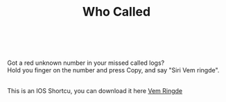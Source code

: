 
<h1 align="center">
<br>

Who Called

</h1><br>
<br><br>

Got a red unknown number in your missed called logs? <br>
Hold you finger on the number and press Copy, and say "Siri Vem ringde". <br><br>

This is an IOS Shortcu, you can download it here [Vem Ringde](https://www.icloud.com/shortcuts/48ecdbab0b234255b7ad4f2a1c4e4144)

<br><br><br>

